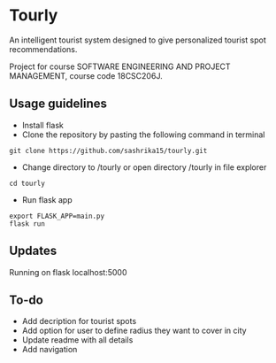 # Tourly

An intelligent tourist system designed to give personalized tourist spot recommendations.

Project for course SOFTWARE ENGINEERING AND PROJECT MANAGEMENT, course code 18CSC206J.

## Usage guidelines

- Install flask
- Clone the repository by pasting the following command in terminal
```
git clone https://github.com/sashrika15/tourly.git
```
- Change directory to /tourly or open directory /tourly in file explorer
```
cd tourly
```
- Run flask app
```
export FLASK_APP=main.py
flask run
```

## Updates

Running on flask
localhost:5000

## To-do

- Add decription for tourist spots
- Add option for user to define radius they want to cover in city
- Update readme with all details
- Add navigation

